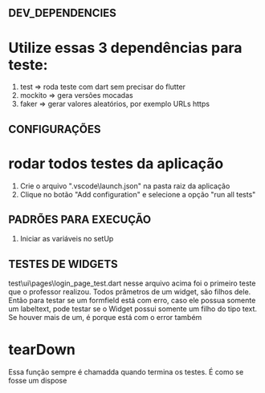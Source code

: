 ## DEV_DEPENDENCIES
# Utilize essas 3 dependências para teste:
1. test => roda teste com dart sem precisar do flutter
2. mockito => gera versões mocadas
3. faker => gerar valores aleatórios, por exemplo URLs https

## CONFIGURAÇÕES
# rodar todos testes da aplicação
1. Crie o arquivo ".vscode\launch.json" na pasta raiz da aplicação
2. Clique no botão "Add configuration" e selecione a opção "run all tests"

## PADRÕES PARA EXECUÇÃO
1. Iniciar as variáveis no setUp


## TESTES DE WIDGETS
test\ui\pages\login_page_test.dart
nesse arquivo acima foi o primeiro teste que o professor realizou. Todos prâmetros de um widget, são filhos dele. Então para testar se um formfield está com erro, caso ele possua somente um labeltext, pode testar se o Widget possui somente um filho do tipo text. Se houver mais de um, é porque está com o error também

# tearDown
Essa função sempre é chamadda quando termina os testes. É como se fosse um dispose